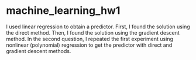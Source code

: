 # machine_learning_hw1
I used linear regression to obtain a predictor. First, I found the solution using the direct method. Then, I found the solution using the gradient descent method. In the second question, I repeated the first experiment using nonlinear (polynomial) regression to get the predictor with direct and gradient descent methods.

